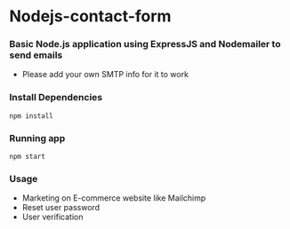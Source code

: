 # Nodejs-contact-form

### Basic Node.js application using ExpressJS and Nodemailer to send emails 
- Please add your own SMTP info for it to work 

### Install Dependencies

```console
npm install
```

### Running app

```console
npm start
```

### Usage
* Marketing on E-commerce website like Mailchimp 
* Reset user password 
* User verification

